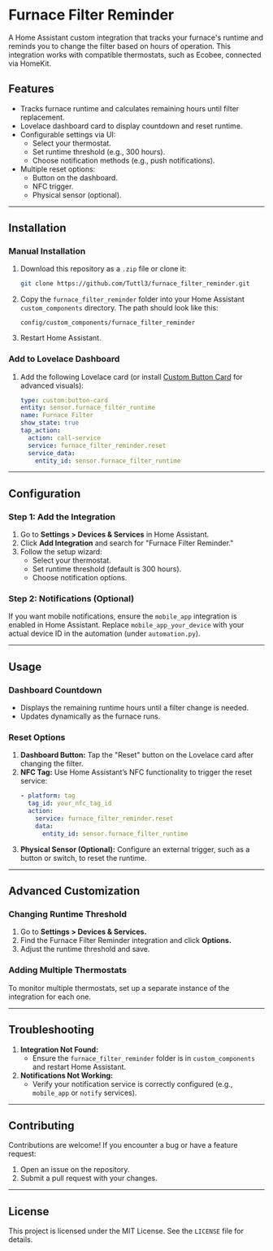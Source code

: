 
# Furnace Filter Reminder

A Home Assistant custom integration that tracks your furnace's runtime and reminds you to change the filter based on hours of operation. This integration works with compatible thermostats, such as Ecobee, connected via HomeKit.

## Features
- Tracks furnace runtime and calculates remaining hours until filter replacement.
- Lovelace dashboard card to display countdown and reset runtime.
- Configurable settings via UI:
  - Select your thermostat.
  - Set runtime threshold (e.g., 300 hours).
  - Choose notification methods (e.g., push notifications).
- Multiple reset options:
  - Button on the dashboard.
  - NFC trigger.
  - Physical sensor (optional).

---

## Installation

### Manual Installation
1. Download this repository as a `.zip` file or clone it:
   ```bash
   git clone https://github.com/Tuttl3/furnace_filter_reminder.git
   ```
2. Copy the `furnace_filter_reminder` folder into your Home Assistant `custom_components` directory. The path should look like this:
   ```
   config/custom_components/furnace_filter_reminder
   ```

3. Restart Home Assistant.

### Add to Lovelace Dashboard
1. Add the following Lovelace card (or install [Custom Button Card](https://github.com/custom-cards/button-card) for advanced visuals):
   ```yaml
   type: custom:button-card
   entity: sensor.furnace_filter_runtime
   name: Furnace Filter
   show_state: true
   tap_action:
     action: call-service
     service: furnace_filter_reminder.reset
     service_data:
       entity_id: sensor.furnace_filter_runtime
   ```

---

## Configuration

### Step 1: Add the Integration
1. Go to **Settings > Devices & Services** in Home Assistant.
2. Click **Add Integration** and search for "Furnace Filter Reminder."
3. Follow the setup wizard:
   - Select your thermostat.
   - Set runtime threshold (default is 300 hours).
   - Choose notification options.

### Step 2: Notifications (Optional)
If you want mobile notifications, ensure the `mobile_app` integration is enabled in Home Assistant. Replace `mobile_app_your_device` with your actual device ID in the automation (under `automation.py`).

---

## Usage

### Dashboard Countdown
- Displays the remaining runtime hours until a filter change is needed.
- Updates dynamically as the furnace runs.

### Reset Options
1. **Dashboard Button:** Tap the "Reset" button on the Lovelace card after changing the filter.
2. **NFC Tag:** Use Home Assistant’s NFC functionality to trigger the reset service:
   ```yaml
   - platform: tag
     tag_id: your_nfc_tag_id
     action:
       service: furnace_filter_reminder.reset
       data:
         entity_id: sensor.furnace_filter_runtime
   ```
3. **Physical Sensor (Optional):** Configure an external trigger, such as a button or switch, to reset the runtime.

---

## Advanced Customization

### Changing Runtime Threshold
1. Go to **Settings > Devices & Services.**
2. Find the Furnace Filter Reminder integration and click **Options.**
3. Adjust the runtime threshold and save.

### Adding Multiple Thermostats
To monitor multiple thermostats, set up a separate instance of the integration for each one.

---

## Troubleshooting

1. **Integration Not Found:**
   - Ensure the `furnace_filter_reminder` folder is in `custom_components` and restart Home Assistant.
2. **Notifications Not Working:**
   - Verify your notification service is correctly configured (e.g., `mobile_app` or `notify` services).

---

## Contributing

Contributions are welcome! If you encounter a bug or have a feature request:
1. Open an issue on the repository.
2. Submit a pull request with your changes.

---

## License
This project is licensed under the MIT License. See the `LICENSE` file for details.
